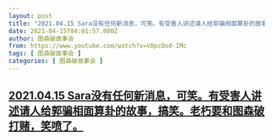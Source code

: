 ```yaml
---
layout: post
title: "2021.04.15 Sara没有任何新消息，可笑。有受害人讲述请人给郭骗相面算卦的故事，搞笑。老朽要和图森破打赌，笑喷了。"
date: 2021-04-15T04:01:57.000Z
author: 图森破故事会
from: https://www.youtube.com/watch?v=V8pcDod-IMc
tags: [ 图森破故事会 ]
categories: [ 图森破故事会 ]
---
```

<!--1618459317000-->
[2021.04.15 Sara没有任何新消息，可笑。有受害人讲述请人给郭骗相面算卦的故事，搞笑。老朽要和图森破打赌，笑喷了。](https://www.youtube.com/watch?v=V8pcDod-IMc)
------

<div>

</div>
